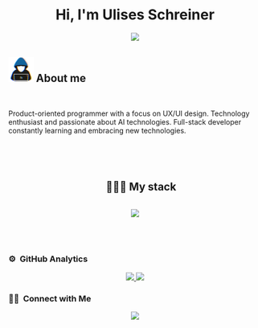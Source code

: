<h1 align="center">Hi, I'm Ulises Schreiner</h1>
<p align="center">
  <a href="https://github.com/DenverCoder1/readme-typing-svg"><img src="https://readme-typing-svg.herokuapp.com?font=Time+New+Roman&color=%0338ff&size=30&center=true&vCenter=true&width=600&height=100&lines=Lets+code!"></a>
</p>

## <picture><img src = "https://github.com/0xAbdulKhalid/0xAbdulKhalid/raw/main/assets/mdImages/about_me.gif" width = 50px></picture> **About me**

<br>

<p>Product-oriented programmer with a focus on UX/UI design. Technology enthusiast and passionate about AI technologies. Full-stack developer constantly learning and embracing new technologies.</p>

<br><br>

<!--h1 without bottom border-->
<div id="user-content-toc">
  <ul align="center">
    <summary><h2 style="display: inline-block">👨🏻‍💻 My stack</h2></summary>
  </ul>
</div>
<!--tech stack icons-->
<p align="center">
  <a href="https://skillicons.dev">
    <img src="https://skillicons.dev/icons?i=linux,aws,docker,bootstrap,materialui,figma,html,css,js,ts,nextjs,nodejs,express,react,redux,c,cpp,idea,java,kotlin,mongodb,mysql,redis&perline=14" />
  </a>
</p>

<br><br>

### ⚙️ &nbsp;GitHub Analytics

<p align="center">
<a href="https://github.com/AVS1508">
  <img height="180em" src="https://github-readme-stats-eight-theta.vercel.app/api?username=UlisesNiSchreiner&show_icons=true&theme=algolia&include_all_commits=true&count_private=true"/>
  <img height="180em" src="https://github-readme-stats-eight-theta.vercel.app/api/top-langs/?username=UlisesNiSchreiner&layout=compact&langs_count=8&theme=algolia"/>
</a>
</p>

### 🤝🏻 &nbsp;Connect with Me

<p align="center">
  <a href="https://linkedin.com/in/ulises-schreiner"><img src="https://img.shields.io/badge/-Ulises%20Schreiner-0077B5?style=flat&logo=Linkedin&logoColor=white"/></a>
</p>
